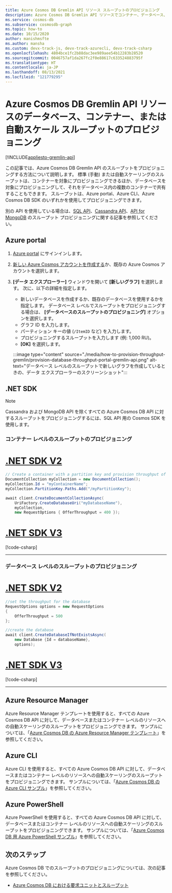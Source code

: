 ```yaml
---
title: Azure Cosmos DB Gremlin API リソース スループットのプロビジョニング
description: Azure Cosmos DB Gremlin API リソースでコンテナー、データベース、自動スケールのスループットをプロビジョニングする方法について説明します。 Azure portal、CLI、PowerShell、その他のさまざまな SDK を使用します。
ms.service: cosmos-db
ms.subservice: cosmosdb-graph
ms.topic: how-to
ms.date: 10/15/2020
author: manishmsfte
ms.author: mansha
ms.custom: devx-track-js, devx-track-azurecli, devx-track-csharp
ms.openlocfilehash: 4804bce1fc2b88dac3ee989aee54b12283b28520
ms.sourcegitcommit: 0046757af1da267fc2f0e88617c633524883795f
ms.translationtype: HT
ms.contentlocale: ja-JP
ms.lasthandoff: 08/13/2021
ms.locfileid: "121779295"
---
```

# <a name="provision-database-container-or-autoscale-throughput-on-azure-cosmos-db-gremlin-api-resources"></a>Azure Cosmos DB Gremlin API リソースのデータベース、コンテナー、または自動スケール スループットのプロビジョニング
[!INCLUDE[appliesto-gremlin-api](../includes/appliesto-gremlin-api.md)]

この記事では、Azure Cosmos DB Gremlin API のスループットをプロビジョニングする方法について説明します。 標準 (手動) または自動スケーリングのスループットは、コンテナーを対象にプロビジョニングできるほか、データベースを対象にプロビジョニングして、それをデータベース内の複数のコンテナーで共有することもできます。 スループットは、Azure portal、Azure CLI、Azure Cosmos DB SDK のいずれかを使用してプロビジョニングできます。

別の API を使用している場合は、[SQL API](../how-to-provision-container-throughput.md)、[Cassandra API](../cassandra/how-to-provision-throughput-cassandra.md)、[API for MongoDB](../mongodb/how-to-provision-throughput-mongodb.md) のスループット プロビジョニングに関する記事を参照してください。

## <a name="azure-portal"></a><a id="portal-gremlin"></a> Azure portal

1. [Azure portal](https://portal.azure.com/) にサインインします。

1. [新しい Azure Cosmos アカウントを作成する](../mongodb/create-mongodb-dotnet.md#create-a-database-account)か、既存の Azure Cosmos アカウントを選択します。

1. **[データ エクスプローラー]** ウィンドウを開いて **[新しいグラフ]** を選択します。 次に、以下の詳細を指定します。

   * 新しいデータベースを作成するか、既存のデータベースを使用するかを指定します。 データベース レベルでスループットをプロビジョニングする場合は、 **[データベースのスループットのプロビジョニング]** オプションを選択します。
   * グラフ ID を入力します。
   * パーティション キーの値 (`/ItemID` など) を入力します。
   * プロビジョニングするスループットを入力します (例: 1,000 RU)。
   * **[OK]** を選択します。

    :::image type="content" source="./media/how-to-provision-throughput-gremlin/provision-database-throughput-portal-gremlin-api.png" alt-text="データベース レベルのスループットで新しいグラフを作成しているときの、データ エクスプローラーのスクリーンショット":::

## <a name="net-sdk"></a>.NET SDK

> [!Note]
> Cassandra および MongoDB API を除くすべての Azure Cosmos DB API に対するスループットをプロビジョニングするには、SQL API 用の Cosmos SDK を使用します。

### <a name="provision-container-level-throughput"></a>コンテナー レベルのスループットのプロビジョニング

# <a name="net-sdk-v2"></a>[.NET SDK V2](#tab/dotnetv2)

```csharp
// Create a container with a partition key and provision throughput of 400 RU/s
DocumentCollection myCollection = new DocumentCollection();
myCollection.Id = "myContainerName";
myCollection.PartitionKey.Paths.Add("/myPartitionKey");

await client.CreateDocumentCollectionAsync(
    UriFactory.CreateDatabaseUri("myDatabaseName"),
    myCollection,
    new RequestOptions { OfferThroughput = 400 });
```

# <a name="net-sdk-v3"></a>[.NET SDK V3](#tab/dotnetv3)

[!code-csharp[](~/samples-cosmosdb-dotnet-v3/Microsoft.Azure.Cosmos/tests/Microsoft.Azure.Cosmos.Tests/SampleCodeForDocs/ContainerDocsSampleCode.cs?name=ContainerCreateWithThroughput)]

---

### <a name="provision-database-level-throughput"></a>データベース レベルのスループットのプロビジョニング

# <a name="net-sdk-v2"></a>[.NET SDK V2](#tab/dotnetv2)

```csharp
//set the throughput for the database
RequestOptions options = new RequestOptions
{
    OfferThroughput = 500
};

//create the database
await client.CreateDatabaseIfNotExistsAsync(
    new Database {Id = databaseName},  
    options);
```

# <a name="net-sdk-v3"></a>[.NET SDK V3](#tab/dotnetv3)

[!code-csharp[](~/samples-cosmosdb-dotnet-v3/Microsoft.Azure.Cosmos/tests/Microsoft.Azure.Cosmos.Tests/SampleCodeForDocs/DatabaseDocsSampleCode.cs?name=DatabaseCreateWithThroughput)]

---

## <a name="azure-resource-manager"></a>Azure Resource Manager

Azure Resource Manager テンプレートを使用すると、すべての Azure Cosmos DB API に対して、データベースまたはコンテナー レベルのリソースへの自動スケーリングのスループットをプロビジョニングできます。 サンプルについては、「[Azure Cosmos DB の Azure Resource Manager テンプレート](resource-manager-template-samples.md)」を参照してください。

## <a name="azure-cli"></a>Azure CLI

Azure CLI を使用すると、すべての Azure Cosmos DB API に対して、データベースまたはコンテナー レベルのリソースへの自動スケーリングのスループットをプロビジョニングできます。 サンプルについては、「[Azure Cosmos DB の Azure CLI サンプル](cli-samples.md)」を参照してください。

## <a name="azure-powershell"></a>Azure PowerShell

Azure PowerShell を使用すると、すべての Azure Cosmos DB API に対して、データベースまたはコンテナー レベルのリソースへの自動スケーリングのスループットをプロビジョニングできます。 サンプルについては、「[Azure Cosmos DB 用 Azure PowerShell サンプル](powershell-samples.md)」を参照してください。

## <a name="next-steps"></a>次のステップ

Azure Cosmos DB でのスループットのプロビジョニングについては、次の記事を参照してください。

* [Azure Cosmos DB における要求ユニットとスループット](../request-units.md)